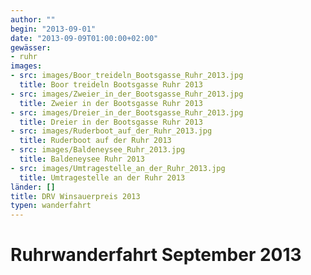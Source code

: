 ```yaml
---
author: ""
begin: "2013-09-01"
date: "2013-09-09T01:00:00+02:00"
gewässer: 
- ruhr
images:
- src: images/Boor_treideln_Bootsgasse_Ruhr_2013.jpg
  title: Boor treideln Bootsgasse Ruhr 2013
- src: images/Zweier_in_der_Bootsgasse_Ruhr_2013.jpg
  title: Zweier in der Bootsgasse Ruhr 2013
- src: images/Dreier_in_der_Bootsgasse_Ruhr_2013.jpg
  title: Dreier in der Bootsgasse Ruhr 2013
- src: images/Ruderboot_auf_der_Ruhr_2013.jpg
  title: Ruderboot auf der Ruhr 2013
- src: images/Baldeneysee_Ruhr_2013.jpg
  title: Baldeneysee Ruhr 2013
- src: images/Umtragestelle_an_der_Ruhr_2013.jpg
  title: Umtragestelle an der Ruhr 2013
länder: []
title: DRV Winsauerpreis 2013
typen: wanderfahrt
---
```



# Ruhrwanderfahrt September 2013



